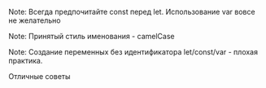 Note: Всегда предпочитайте const перед let. Использование var вовсе не желательно

Note: Принятый стиль именования - camelCase

Note: Создание переменных без идентификатора let/const/var - плохая практика.

Отличные советы